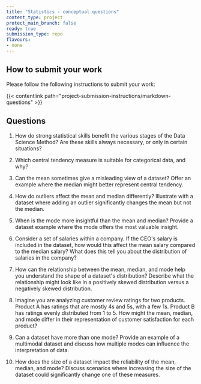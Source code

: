 ```yaml
---
title: "Statistics - conceptual questions"
content_type: project
protect_main_branch: false
ready: true
submission_type: repo
flavours:
- none
---
```


## How to submit your work

Please follow the following instructions to submit your work:

{{< contentlink path="project-submission-instructions/markdown-questions" >}}

## Questions

1. How do strong statistical skills benefit the various stages of the Data Science Method? Are these skills always necessary, or only in certain situations? 


2. Which central tendency measure is suitable for categorical data, and why?


3. Can the mean sometimes give a misleading view of a dataset? Offer an example where the median might better represent central tendency.


4. How do outliers affect the mean and median differently? Illustrate with a dataset where adding an outlier significantly changes the mean but not the median.


5. When is the mode more insightful than the mean and median? Provide a dataset example where the mode offers the most valuable insight.


6. Consider a set of salaries within a company. If the CEO's salary is included in the dataset, how would this affect the mean salary compared to the median salary? What does this tell you about the distribution of salaries in the company?


7. How can the relationship between the mean, median, and mode help you understand the shape of a dataset's distribution? Describe what the relationship might look like in a positively skewed distribution versus a negatively skewed distribution.


8. Imagine you are analyzing customer review ratings for two products. Product A has ratings that are mostly 4s and 5s, with a few 1s. Product B has ratings evenly distributed from 1 to 5. How might the mean, median, and mode differ in their representation of customer satisfaction for each product?


9. Can a dataset have more than one mode? Provide an example of a multimodal dataset and discuss how multiple modes can influence the interpretation of data.


10. How does the size of a dataset impact the reliability of the mean, median, and mode? Discuss scenarios where increasing the size of the dataset could significantly change one of these measures.

